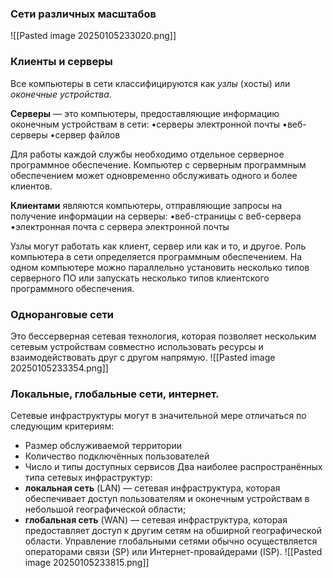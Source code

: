 ### Сети различных масштабов
![[Pasted image 20250105233020.png]]

### Клиенты и серверы
Все компьютеры в сети классифицируются как *узлы* (хосты) или *оконечные устройства*.

**Серверы** — это компьютеры, предоставляющие информацию оконечным устройствам в сети: 
•серверы электронной почты 
•веб-серверы 
•сервер файлов 

Для работы каждой службы необходимо отдельное серверное программное обеспечение. Компьютер с серверным программным обеспечением может одновременно обслуживать одного и более клиентов.

**Клиентами** являются компьютеры, отправляющие запросы на получение информации на серверы: 
•веб-страницы с веб-сервера 
•электронная почта с сервера электронной почты 

Узлы могут работать как клиент, сервер или как и то, и другое. Роль компьютера в сети определяется программным обеспечением. На одном компьютере можно параллельно установить несколько типов серверного ПО или запускать несколько типов клиентского программного обеспечения.


### Одноранговые сети
Это бессерверная сетевая технология, которая позволяет нескольким сетевым устройствам совместно использовать ресурсы и взаимодействовать друг с другом напрямую.
![[Pasted image 20250105233354.png]]

### Локальные, глобальные сети, интернет.

Сетевые инфраструктуры могут в значительной мере
отличаться по следующим критериям:
-  Размер обслуживаемой территории
-  Количество подключённых пользователей
-  Число и типы доступных сервисов
Два наиболее распространённых типа сетевых инфраструктур:
-  **локальная сеть** (LAN) — сетевая инфраструктура, которая обеспечивает доступ пользователям и оконечным устройствам в небольшой географической области;
-  **глобальная сеть** (WAN) — сетевая инфраструктура, которая предоставляет доступ к другим сетям на обширной географической области. Управление глобальными сетями обычно осуществляется операторами связи (SP) или Интернет-провайдерами (ISP).
![[Pasted image 20250105233815.png]]